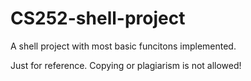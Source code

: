 # CS252-shell-project
A shell project with most basic funcitons implemented.

Just for reference. Copying or plagiarism is not allowed!
